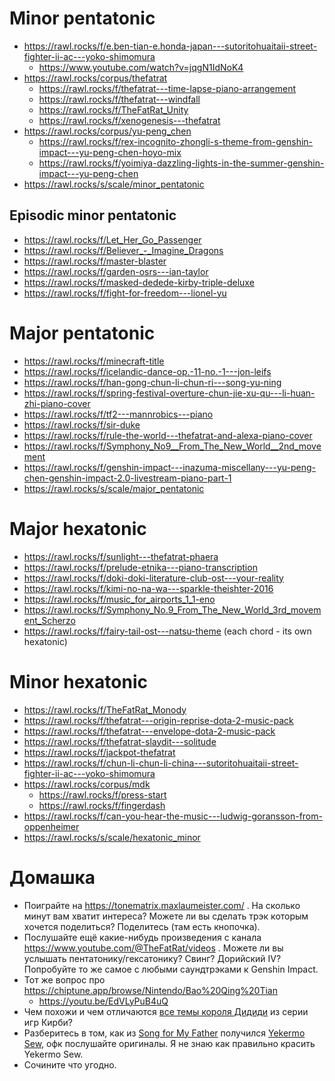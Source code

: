 # Minor pentatonic

- https://rawl.rocks/f/e.ben-tian-e.honda-japan---sutoritohuaitaii-street-fighter-ii-ac---yoko-shimomura
  - https://www.youtube.com/watch?v=jqgN1IdNoK4
- https://rawl.rocks/corpus/thefatrat
  - https://rawl.rocks/f/thefatrat---time-lapse-piano-arrangement
  - https://rawl.rocks/f/thefatrat---windfall
  - https://rawl.rocks/f/TheFatRat_Unity
  - https://rawl.rocks/f/xenogenesis---thefatrat
- https://rawl.rocks/corpus/yu-peng_chen
  - https://rawl.rocks/f/rex-incognito-zhongli-s-theme-from-genshin-impact---yu-peng-chen-hoyo-mix
  - https://rawl.rocks/f/yoimiya-dazzling-lights-in-the-summer-genshin-impact---yu-peng-chen
- https://rawl.rocks/s/scale/minor_pentatonic



## Episodic minor pentatonic

- https://rawl.rocks/f/Let_Her_Go_Passenger
- https://rawl.rocks/f/Believer_-_Imagine_Dragons
- https://rawl.rocks/f/master-blaster
- https://rawl.rocks/f/garden-osrs---ian-taylor
- https://rawl.rocks/f/masked-dedede-kirby-triple-deluxe
- https://rawl.rocks/f/fight-for-freedom---lionel-yu



# Major pentatonic

- https://rawl.rocks/f/minecraft-title
- https://rawl.rocks/f/icelandic-dance-op.-11-no.-1---jon-leifs
- https://rawl.rocks/f/han-gong-chun-li-chun-ri---song-yu-ning
- https://rawl.rocks/f/spring-festival-overture-chun-jie-xu-qu---li-huan-zhi-piano-cover
- https://rawl.rocks/f/tf2---mannrobics---piano
- https://rawl.rocks/f/sir-duke
- https://rawl.rocks/f/rule-the-world---thefatrat-and-alexa-piano-cover
- https://rawl.rocks/f/Symphony_No9__From_The_New_World__2nd_movement
- https://rawl.rocks/f/genshin-impact---inazuma-miscellany---yu-peng-chen-genshin-impact-2.0-livestream-piano-part-1
- https://rawl.rocks/s/scale/major_pentatonic



# Major hexatonic 

- https://rawl.rocks/f/sunlight---thefatrat-phaera
- https://rawl.rocks/f/prelude-etnika---piano-transcription
- https://rawl.rocks/f/doki-doki-literature-club-ost---your-reality
- https://rawl.rocks/f/kimi-no-na-wa---sparkle-theishter-2016
- https://rawl.rocks/f/music_for_airports_1_1-eno
- https://rawl.rocks/f/Symphony_No.9_From_The_New_World_3rd_movement_Scherzo
- https://rawl.rocks/f/fairy-tail-ost---natsu-theme (each chord - its own hexatonic)



# Minor hexatonic 

- https://rawl.rocks/f/TheFatRat_Monody
- https://rawl.rocks/f/thefatrat---origin-reprise-dota-2-music-pack
- https://rawl.rocks/f/thefatrat---envelope-dota-2-music-pack
- https://rawl.rocks/f/thefatrat-slaydit---solitude
- https://rawl.rocks/f/jackpot-thefatrat
- https://rawl.rocks/f/chun-li-chun-li-china---sutoritohuaitaii-street-fighter-ii-ac---yoko-shimomura
- https://rawl.rocks/corpus/mdk
  - https://rawl.rocks/f/press-start
  - https://rawl.rocks/f/fingerdash
- https://rawl.rocks/f/can-you-hear-the-music---ludwig-goransson-from-oppenheimer
- https://rawl.rocks/s/scale/hexatonic_minor


# Домашка

- Поиграйте на https://tonematrix.maxlaumeister.com/ . На сколько минут вам хватит интереса? Можете ли вы сделать трэк которым хочется поделиться? Поделитесь (там есть кнопочка).
- Послушайте ещё какие-нибудь произведения с канала https://www.youtube.com/@TheFatRat/videos . Можете ли вы услышать пентатонику/гексатонику? Свинг? Дорийский IV? Попробуйте то же самое с любыми саундтрэками к Genshin Impact.
- Тот же вопрос про https://chiptune.app/browse/Nintendo/Bao%20Qing%20Tian
  - https://youtu.be/EdVLyPuB4uQ
- Чем похожи и чем отличаются [все темы короля Дидиди](https://www.youtube.com/watch?v=86-0W8qZi78) из серии игр Кирби?
- Разберитесь в том, как из [Song for My Father](https://rawl.rocks/f/song-for-my-father---horace-silver) получился [Yekermo Sew](https://rawl.rocks/f/yekermo_sew_-_mulatu_astatke-no-acc), офк послушайте оригиналы. Я не знаю как правильно красить Yekermo Sew.
- Сочините что угодно.

